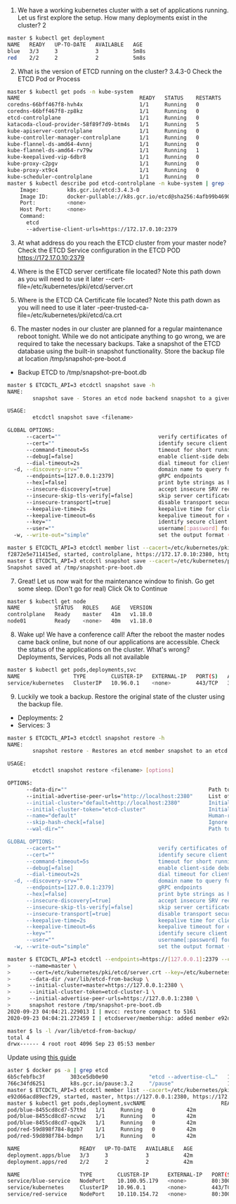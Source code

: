 1. We have a working kubernetes cluster with a set of applications running. Let us first explore the setup.
How many deployments exist in the cluster? 2
```bash
master $ kubectl get deployment
NAME   READY   UP-TO-DATE   AVAILABLE   AGE
blue   3/3     3            3           5m8s
red    2/2     2            2           5m8s
```
2. What is the version of ETCD running on the cluster? 3.4.3-0
Check the ETCD Pod or Process
```bash
master $ kubectl get pods -n kube-system
NAME                                      READY   STATUS    RESTARTS   AGE
coredns-66bff467f8-hvh4x                  1/1     Running   0          8m45s
coredns-66bff467f8-zp8kz                  1/1     Running   0          8m44s
etcd-controlplane                         1/1     Running   0          8m54s
katacoda-cloud-provider-58f89f7d9-btm4s   1/1     Running   5          8m45s
kube-apiserver-controlplane               1/1     Running   0          8m54s
kube-controller-manager-controlplane      1/1     Running   0          8m54s
kube-flannel-ds-amd64-4vnnj               1/1     Running   0          8m45s
kube-flannel-ds-amd64-rv79w               1/1     Running   1          8m35s
kube-keepalived-vip-6dbr8                 1/1     Running   0          8m24s
kube-proxy-c2pgv                          1/1     Running   0          8m45s
kube-proxy-xt9c4                          1/1     Running   0          8m35s
kube-scheduler-controlplane               1/1     Running   0          8m54s
master $ kubectl describe pod etcd-controlplane -n kube-system | grep -iA5 image
    Image:         k8s.gcr.io/etcd:3.4.3-0
    Image ID:      docker-pullable://k8s.gcr.io/etcd@sha256:4afb99b4690b418ffc2ceb67e1a17376457e441c1f09ab55447f0aaf992fa646
    Port:          <none>
    Host Port:     <none>
    Command:
      etcd
      --advertise-client-urls=https://172.17.0.10:2379
```
3.  At what address do you reach the ETCD cluster from your master node?
Check the ETCD Service configuration in the ETCD POD
https://172.17.0.10:2379

4. Where is the ETCD server certificate file located?
Note this path down as you will need to use it later
--cert-file=/etc/kubernetes/pki/etcd/server.crt

5. Where is the ETCD CA Certificate file located?
Note this path down as you will need to use it later
-peer-trusted-ca-file=/etc/kubernetes/pki/etcd/ca.crt

6. The master nodes in our cluster are planned for a regular maintenance reboot tonight. While we do not anticipate anything to go wrong, we are required to take the necessary backups. Take a snapshot of the ETCD database using the built-in snapshot functionality.
Store the backup file at location /tmp/snapshot-pre-boot.d
- Backup ETCD to /tmp/snapshot-pre-boot.db
```bash
master $ ETCDCTL_API=3 etcdctl snapshot save -h
NAME:
        snapshot save - Stores an etcd node backend snapshot to a given file

USAGE:
        etcdctl snapshot save <filename>

GLOBAL OPTIONS:
      --cacert=""                               verify certificates of TLS-enabled secure servers using this CA bundle
      --cert=""                                 identify secure client using this TLS certificate file
      --command-timeout=5s                      timeout for short running command (excluding dial timeout)
      --debug[=false]                           enable client-side debug logging
      --dial-timeout=2s                         dial timeout for client connections
  -d, --discovery-srv=""                        domain name to query for SRV records describing cluster endpoints
      --endpoints=[127.0.0.1:2379]              gRPC endpoints
      --hex[=false]                             print byte strings as hex encoded strings
      --insecure-discovery[=true]               accept insecure SRV records describing cluster endpoints
      --insecure-skip-tls-verify[=false]        skip server certificate verification
      --insecure-transport[=true]               disable transport security for client connections
      --keepalive-time=2s                       keepalive time for client connections
      --keepalive-timeout=6s                    keepalive timeout for client connections
      --key=""                                  identify secure client using this TLS key file
      --user=""                                 username[:password] for authentication (prompt if password is not supplied)
  -w, --write-out="simple"                      set the output format (fields, json, protobuf, simple, table)

```
```bash
master $ ETCDCTL_API=3 etcdctl member list --cacert=/etc/kubernetes/pki/etcd/ca.crt --cert=/etc/kubernetes/pki/etcd/server.crt --key=/etc/kubernetes/pki/etcd/server.key --endpoints=https://[127.0.0.1]:2379
f2872e5e711415ed, started, controlplane, https://172.17.0.10:2380, https://172.17.0.10:2379
master $ ETCDCTL_API=3 etcdctl snapshot save --cacert=/etc/kubernetes/pki/etcd/ca.crt --cert=/etc/kubernetes/pki/etcd/server.crt --key=/etc/kubernetes/pki/etcd/server.key --endpoints=https://[127.0.0.1]:2379 /tmp/snapshot-pre-boot.db
Snapshot saved at /tmp/snapshot-pre-boot.db
```
7. Great! Let us now wait for the maintenance window to finish. Go get some sleep. (Don't go for real)
Click Ok to Continue
```bash
master $ kubectl get node
NAME           STATUS   ROLES    AGE   VERSION
controlplane   Ready    master   41m   v1.18.0
node01         Ready    <none>   40m   v1.18.0
```
8. Wake up! We have a conference call! After the reboot the master nodes came back online, but none of our applications are accessible. Check the status of the applications on the cluster. What's wrong?
Deployments, Services, Pods all not available
```bash
master $ kubectl get pods,deployments,svc
NAME                 TYPE        CLUSTER-IP   EXTERNAL-IP   PORT(S)   AGE
service/kubernetes   ClusterIP   10.96.0.1    <none>        443/TCP   31s
```
9. Luckily we took a backup. Restore the original state of the cluster using the backup file.
- Deployments: 2
- Services: 3
```bash
master $ ETCDCTL_API=3 etcdctl snapshot restore -h
NAME:
        snapshot restore - Restores an etcd member snapshot to an etcd directory

USAGE:
        etcdctl snapshot restore <filename> [options]

OPTIONS:
      --data-dir=""                                             Path to the data directory
      --initial-advertise-peer-urls="http://localhost:2380"     List of this member's peer URLs to advertise to the rest of the cluster
      --initial-cluster="default=http://localhost:2380"         Initial cluster configuration for restore bootstrap
      --initial-cluster-token="etcd-cluster"                    Initial cluster token for the etcd cluster during restore bootstrap
      --name="default"                                          Human-readable name for this member
      --skip-hash-check[=false]                                 Ignore snapshot integrity hash value (required if copied from data directory)
      --wal-dir=""                                              Path to the WAL directory (use --data-dir if none given)

GLOBAL OPTIONS:
      --cacert=""                               verify certificates of TLS-enabled secure servers using this CA bundle
      --cert=""                                 identify secure client using this TLS certificate file
      --command-timeout=5s                      timeout for short running command (excluding dial timeout)
      --debug[=false]                           enable client-side debug logging
      --dial-timeout=2s                         dial timeout for client connections
  -d, --discovery-srv=""                        domain name to query for SRV records describing cluster endpoints
      --endpoints=[127.0.0.1:2379]              gRPC endpoints
      --hex[=false]                             print byte strings as hex encoded strings
      --insecure-discovery[=true]               accept insecure SRV records describing cluster endpoints
      --insecure-skip-tls-verify[=false]        skip server certificate verification
      --insecure-transport[=true]               disable transport security for client connections
      --keepalive-time=2s                       keepalive time for client connections
      --keepalive-timeout=6s                    keepalive timeout for client connections
      --key=""                                  identify secure client using this TLS key file
      --user=""                                 username[:password] for authentication (prompt if password is not supplied)
  -w, --write-out="simple"                      set the output format (fields, json, protobuf, simple, table)
```
```bash
master $ ETCDCTL_API=3 etcdctl --endpoints=https://[127.0.0.1]:2379 --cacert=/etc/kubernetes/pki/etcd/ca.crt \
>      --name=master \
>      --cert=/etc/kubernetes/pki/etcd/server.crt --key=/etc/kubernetes/pki/etcd/server.key \
>      --data-dir /var/lib/etcd-from-backup \
>      --initial-cluster=master=https://127.0.0.1:2380 \
>      --initial-cluster-token=etcd-cluster-1 \
>      --initial-advertise-peer-urls=https://127.0.0.1:2380 \
>      snapshot restore /tmp/snapshot-pre-boot.db
2020-09-23 04:04:21.229013 I | mvcc: restore compact to 5161
2020-09-23 04:04:21.272459 I | etcdserver/membership: added member e92d66acd89ecf29 [https://127.0.0.1:2380] to cluster 7581d6eb2d25405b
```
```bash
master $ ls -l /var/lib/etcd-from-backup/
total 4
drwx------ 4 root root 4096 Sep 23 05:53 member
```
Update using [this guide](https://github.com/mmumshad/kubernetes-the-hard-way/blob/master/practice-questions-answers/cluster-maintenance/backup-etcd/etcd-backup-and-restore.md)
```bash
aster $ docker ps -a | grep etcd
6b5cfebfbc3f        303ce5db0e90             "etcd --advertise-cl…"   11 seconds ago      Up 11 seconds               k8s_etcd_etcd-master_kube-system_710fc0844ca48b2ab8862fcbe58c6bf5_0
766c34fd6251        k8s.gcr.io/pause:3.2     "/pause"                 12 seconds ago      Up 12 seconds               k8s_POD_etcd-master_kube-system_710fc0844ca48b2ab8862fcbe58c6bf5_0
master $ ETCDCTL_API=3 etcdctl member list --cacert=/etc/kubernetes/pki/etcd/ca.crt --cert=/etc/kubernetes/pki/etcd/server.crt --key=/etc/kubernetes/pki/etcd/server.key --endpoints=https://[127.0.0.1]:2379
e92d66acd89ecf29, started, master, https://127.0.0.1:2380, https://172.17.0.19:2379
master $ kubectl get pods,deployment,svcNAME                        READY   STATUS    RESTARTS   AGE
pod/blue-8455cd8cd7-57thd   1/1     Running   0          42m
pod/blue-8455cd8cd7-ncvwz   1/1     Running   0          42m
pod/blue-8455cd8cd7-qqw2k   1/1     Running   0          42m
pod/red-59d898f784-8gzb7    1/1     Running   0          42m
pod/red-59d898f784-bdmpn    1/1     Running   0          42m

NAME                   READY   UP-TO-DATE   AVAILABLE   AGE
deployment.apps/blue   3/3     3            3           42m
deployment.apps/red    2/2     2            2           42m

NAME                   TYPE        CLUSTER-IP      EXTERNAL-IP   PORT(S)        AGE
service/blue-service   NodePort    10.100.95.179   <none>        80:30082/TCP   42m
service/kubernetes     ClusterIP   10.96.0.1       <none>        443/TCP        133m
service/red-service    NodePort    10.110.154.72   <none>        80:30080/TCP   42m
```
